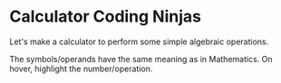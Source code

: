 # Calculator Coding Ninjas
Let's make a calculator to perform some simple algebraic operations.

The symbols/operands have the same meaning as in Mathematics. On hover, highlight the number/operation. 

